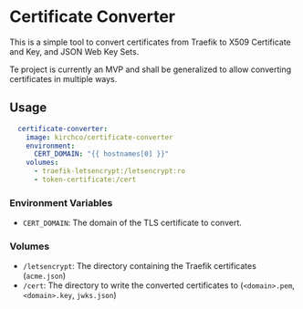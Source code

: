 # Certificate Converter

This is a simple tool to convert certificates from Traefik to X509 Certificate and Key, and JSON Web Key Sets.

Te project is currently an MVP and shall be generalized to allow converting certificates in multiple ways.


## Usage

```yaml
  certificate-converter:
    image: kirchco/certificate-converter
    environment:
      CERT_DOMAIN: "{{ hostnames[0] }}"
    volumes:
      - traefik-letsencrypt:/letsencrypt:ro
      - token-certificate:/cert
```

### Environment Variables
- `CERT_DOMAIN`: The domain of the TLS certificate to convert.

### Volumes
- `/letsencrypt`: The directory containing the Traefik certificates (`acme.json`)
- `/cert`: The directory to write the converted certificates to (`<domain>.pem`, `<domain>.key`, `jwks.json`)